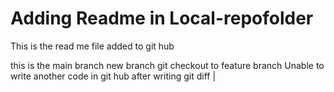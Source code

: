 # Adding Readme in Local-repofolder
This is the read me file added to git hub 

this is the main branch
new branch
git checkout to feature branch
Unable to write another code in git hub after writing git diff
|